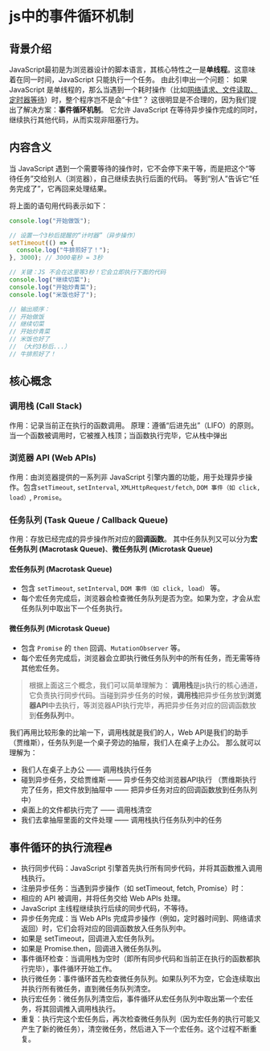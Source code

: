 # js中的事件循环机制
## 背景介绍
JavaScript最初是为浏览器设计的脚本语言，其核心特性之一是**单线程**。这意味着在同一时间，JavaScript 只能执行一个任务。
由此引申出一个问题：
如果 JavaScript 是单线程的，那么当遇到一个耗时操作（比如<u>网络请求、文件读取、定时器等待</u>）时，整个程序岂不是会“卡住”？
这很明显是不合理的，因为我们提出了解决方案：**事件循环机制**。
它允许 JavaScript 在等待异步操作完成的同时，继续执行其他代码，从而实现非阻塞行为。

## 内容含义
当 JavaScript 遇到一个需要等待的操作时，它不会停下来干等，而是把这个“等待任务”交给别人（浏览器），自己继续去执行后面的代码。
等到“别人”告诉它“任务完成了”，它再回来处理结果。

将上面的语句用代码表示如下：
```javascript
console.log("开始做饭");

// 设置一个3秒后提醒的“计时器”（异步操作）
setTimeout(() => {
  console.log("牛排煎好了！");
}, 3000); // 3000毫秒 = 3秒

// 关键：JS 不会在这里等3秒！它会立即执行下面的代码
console.log("继续切菜");
console.log("开始炒青菜");
console.log("米饭也好了");

// 输出顺序：
// 开始做饭
// 继续切菜
// 开始炒青菜
// 米饭也好了
// （大约3秒后...）
// 牛排煎好了！
```

## 核心概念
### 调用栈 (Call Stack)
作用：记录当前正在执行的函数调用。
原理：遵循“后进先出”（LIFO）的原则。当一个函数被调用时，它被推入栈顶；当函数执行完毕，它从栈中弹出

### 浏览器 API (Web APIs)
作用：由浏览器提供的一系列非 JavaScript 引擎内置的功能，用于处理异步操作。包含`setTimeout`, `setInterval`, `XMLHttpRequest/fetch`, `DOM 事件（如 click, load）`, `Promise`。

### 任务队列 (Task Queue / Callback Queue)
作用：存放已经完成的异步操作所对应的**回调函数**。
其中任务队列又可以分为**宏任务队列 (Macrotask Queue)**、**微任务队列 (Microtask Queue)**

#### 宏任务队列 (Macrotask Queue)
- 包含 `setTimeout`, `setInterval`, `DOM 事件（如 click, load）` 等。
- 每个宏任务完成后，浏览器会检查微任务队列是否为空。如果为空，才会从宏任务队列中取出下一个任务执行。

#### 微任务队列 (Microtask Queue)
- 包含 `Promise` 的 `then` 回调、`MutationObserver` 等。
- 每个宏任务完成后，浏览器会立即执行微任务队列中的所有任务，而无需等待其他宏任务。

> 根据上面这三个概念，我们可以简单理解为：
**调用栈**是js执行的核心通道，它负责执行同步代码。当碰到异步任务的时候，**调用栈**把异步任务放到**浏览器API**中去执行，等浏览器API执行完毕，再把异步任务对应的回调函数放到**任务队列**中。

我们再用比较形象的比喻一下，调用栈就是我们的人，Web API是我们的助手（贾维斯），任务队列是一个桌子旁边的抽屉，我们人在桌子上办公。
那么就可以理解为：

- 我们人在桌子上办公 —— 调用栈执行任务
- 碰到异步任务，交给贾维斯 —— 异步任务交给浏览器API执行 （贾维斯执行完了任务，把文件放到抽屉中 —— 把异步任务对应的回调函数放到任务队列中）
- 桌面上的文件都执行完了 —— 调用栈清空
- 我们去拿抽屉里面的文件处理 —— 调用栈执行任务队列中的任务

## 事件循环的执行流程🔥
- 执行同步代码：JavaScript 引擎首先执行所有同步代码，并将其函数推入调用栈执行。
- 注册异步任务：当遇到异步操作（如 setTimeout, fetch, Promise）时：
- 相应的 API 被调用，并将任务交给 Web APIs 处理。
- JavaScript 主线程继续执行后续的同步代码，不等待。
- 异步任务完成：当 Web APIs 完成异步操作（例如，定时器时间到、网络请求返回）时，它们会将对应的回调函数放入任务队列中。
- 如果是 setTimeout，回调进入宏任务队列。
- 如果是 Promise.then，回调进入微任务队列。
- 事件循环检查：当调用栈为空时（即所有同步代码和当前正在执行的函数都执行完毕），事件循环开始工作。
- 执行微任务：事件循环首先检查微任务队列。如果队列不为空，它会连续取出并执行所有微任务，直到微任务队列清空。
- 执行宏任务：微任务队列清空后，事件循环从宏任务队列中取出第一个宏任务，将其回调推入调用栈执行。
- 重复：执行完这个宏任务后，再次检查微任务队列（因为宏任务的执行可能又产生了新的微任务），清空微任务，然后进入下一个宏任务。这个过程不断重复。